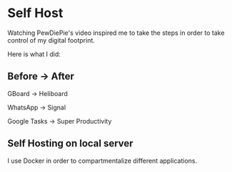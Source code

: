 # Self Host 
Watching PewDiePie's video inspired me to take the steps in order to take control of my digital footprint.

Here is what I did:

## Before -> After

GBoard -> Heliboard

WhatsApp -> Signal

Google Tasks -> Super Productivity


## Self Hosting on local server

I use Docker in order to compartmentalize different applications.

